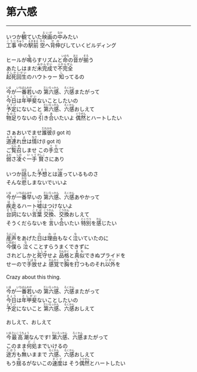 # 第六感
---
<lyric>
いつか<ruby>観<rt>み</rt></ruby>ていた<ruby>映画<rt>えいが</rt></ruby>の<ruby>中<rt>なか</rt></ruby>みたい<br/>
<ruby>工事<rt>こうじ</rt></ruby><ruby>中<rt>ちゅう</rt></ruby>の<ruby>駅前<rt>えきまえ</rt></ruby> <ruby>空<rt>そら</rt></ruby>へ<ruby>背伸<rt>せの</rt></ruby>びしていくビルディング<br/>
<br/>
ヒールが<ruby>鳴<rt>な</rt></ruby>らすリズムと<ruby>命<rt>いのち</rt></ruby>の<ruby>音<rt>おと</rt></ruby>が<ruby>揃<rt>そろ</rt></ruby>う<br/>
あたしはまだ<ruby>未完成<rt>みかんせい</rt></ruby>で<ruby>不完全<rt>ふかんぜん</rt></ruby><br/>
<ruby>起死回生<rt>きしかいせい</rt></ruby>のハウトゥー <ruby>知<rt>し</rt></ruby>ってるの<br/>
<br/>
<ruby>今<rt>いま</rt></ruby>が<ruby>一番<rt>いちばん</rt></ruby><ruby>若<rt>わか</rt></ruby>いの <ruby>第六感<rt>だいろっかん</rt></ruby>、<ruby>六<rt>ろく</rt></ruby><ruby>感<rt>かん</rt></ruby>またがって<br/>
<ruby>今日<rt>きょう</rt></ruby>は<ruby>年甲斐<rt>としがい</rt></ruby>ないことしたいの<br/>
<ruby>予定<rt>よてい</rt></ruby>にないこと <ruby>第六感<rt>だいろっかん</rt></ruby>、<ruby>六<rt>ろく</rt></ruby><ruby>感<rt>かん</rt></ruby>おしえて<br/>
<ruby>物足<rt>ものた</rt></ruby>りないの <ruby>引<rt>ひ</rt></ruby>き<ruby>合<rt>あ</rt></ruby>いたいよ <ruby>偶然<rt>ぐうぜん</rt></ruby>とハートしたい<br/>
<br/>
さぁおいでませ<ruby>誰彼<rt>だれかれ</rt></ruby>(I got it)<br/>
<ruby>道連<rt>みちづ</rt></ruby>れ<ruby>世<rt>よ</rt></ruby>は<ruby>情<rt>なさ</rt></ruby>け(I got it)<br/>
ご<ruby>覧<rt>らん</rt></ruby><ruby>召<rt>め</rt></ruby>しませ この<ruby>手立<rt>てだ</rt></ruby>て<br/>
<ruby>弱<rt>よわ</rt></ruby>さ<ruby>凌<rt>しの</rt></ruby>ぐ<ruby>一手<rt>いって</rt></ruby> <ruby>賢<rt>かしこ</rt></ruby>さにあり<br/>
<br/>
いつか<ruby>話<rt>はな</rt></ruby>した<ruby>予想<rt>よそう</rt></ruby>とは<ruby>違<rt>ちが</rt></ruby>っているものさ<br/>
そんな<ruby>悲<rt>かな</rt></ruby>しまないでいいよ<br/>
<br/>
<ruby>今<rt>いま</rt></ruby>が<ruby>一番<rt>いちばん</rt></ruby><ruby>早<rt>はや</rt></ruby>いの <ruby>第六感<rt>だいろっかん</rt></ruby>、<ruby>六<rt>ろく</rt></ruby><ruby>感<rt>かん</rt></ruby>あやかって<br/>
<ruby>疾走<rt>はし</rt></ruby>るハート<ruby>嘘<rt>うそ</rt></ruby>はつけないよ<br/>
<ruby>台詞<rt>せりふ</rt></ruby>にない<ruby>言葉<rt>ことば</rt></ruby> <ruby>交換<rt>こうかん</rt></ruby>、<ruby>交換<rt>こうかん</rt></ruby>おしえて<br/>
そうくだらないを <ruby>言<rt>い</rt></ruby>い<ruby>合<rt>あ</rt></ruby>いたい <ruby>特別<rt>とくべつ</rt></ruby>を<ruby>感<rt>かん</rt></ruby>じたい<br/>
<br/>
<ruby>産声<rt>うぶごえ</rt></ruby>をあげた<ruby>日<rt>ひ</rt></ruby>は<ruby>理由<rt>わけ</rt></ruby>もなく<ruby>泣<rt>な</rt></ruby>いていたのに<br/>
<ruby>今<rt>いま</rt></ruby><ruby>僕<rt>ぼく</rt></ruby>ら <ruby>泣<rt>な</rt></ruby>くことすらうまくできずに<br/>
されどしかと<ruby>死守<rt>ししゅ</rt></ruby>せよ <ruby>品格<rt>ひんかく</rt></ruby>と<ruby>真似<rt>まね</rt></ruby>できぬプライドを<br/>
せーので<ruby>手放<rt>てばな</rt></ruby>せよ <ruby>感覚<rt>かんかく</rt></ruby>で<ruby>胸<rt>むね</rt></ruby>を<ruby>打<rt>う</rt></ruby>つものそれ<ruby>以外<rt>いがい</rt></ruby>を<br/>
<br/>
Crazy about this thing.<br/>
<br/>
<ruby>今<rt>いま</rt></ruby>が<ruby>一番<rt>いちばん</rt></ruby><ruby>若<rt>わか</rt></ruby>いの <ruby>第六感<rt>だいろっかん</rt></ruby>、<ruby>六<rt>ろく</rt></ruby><ruby>感<rt>かん</rt></ruby>またがって<br/>
<ruby>今日<rt>きょう</rt></ruby>は<ruby>年甲斐<rt>としがい</rt></ruby>ないことしたいの<br/>
<ruby>予定<rt>よてい</rt></ruby>にないこと <ruby>第六感<rt>だいろっかん</rt></ruby>、<ruby>六<rt>ろく</rt></ruby><ruby>感<rt>かん</rt></ruby>おしえて<br/>
<br/>
おしえて、おしえて<br/>
<br/>
<ruby>今<rt>いま</rt></ruby><ruby>最高潮<rt>さいこうちょう</rt></ruby>なんです! <ruby>第六感<rt>だいろっかん</rt></ruby>、<ruby>六<rt>ろく</rt></ruby><ruby>感<rt>かん</rt></ruby>またがって<br/>
このまま<ruby>何処<rt>どこ</rt></ruby>までいけるの<br/>
<ruby>途方<rt>とほう</rt></ruby>も<ruby>無<rt>な</rt></ruby>いままで <ruby>六<rt>ろく</rt></ruby><ruby>感<rt>かん</rt></ruby>、<ruby>六<rt>ろく</rt></ruby><ruby>感<rt>かん</rt></ruby>おしえて<br/>
もう<ruby>揺<rt>ゆ</rt></ruby>るがないこの<ruby>速度<rt>そくど</rt></ruby>は そう<ruby>偶然<rt>ぐうぜん</rt></ruby>とハートしたい<br/>
</lyric>
